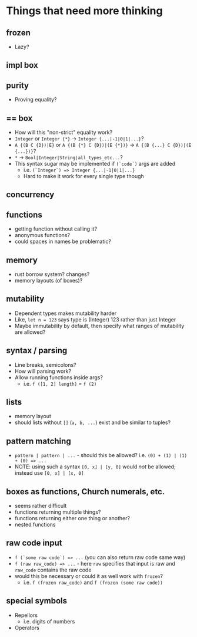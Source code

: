# Things that need more thinking
## frozen
- Lazy?

## impl box

## purity
- Proving equality?

## == box
- How will this "non-strict" equality work?
- `Integer` or `Integer {*}` -> `Integer {...|-1|0|1|...}`?
- `A {(B C {D})|E}` or `A {(B {*} C {D})|(E {*})}` -> `A {(B {...} C {D})|(E {...})}`?
- `*` -> `Bool|Integer|String|all_types_etc...`?
- This syntax sugar may be implemented if ``(`code`)`` args are added
  - i.e. ``(`Integer`) => Integer {...|-1|0|1|...}``
  - Hard to make it work for every single type though

## concurrency

## functions
- getting function without calling it?
- anonymous functions?
- could spaces in names be problematic?

## memory
- rust borrow system? changes?
- memory layouts (of boxes)?

## mutability
- Dependent types makes mutability harder
- Like, `let n = 123` says type is (Integer) 123 rather than just Integer
- Maybe immutability by default, then specify what ranges of mutability are allowed?

## syntax / parsing
- Line breaks, semicolons?
- How will parsing work?
- Allow running functions inside args?
  - i.e. `f ([1, 2] length)` = `f (2)`

## lists
- memory layout
- should lists without `[]` (`a, b, ...`) exist and be similar to tuples?

## pattern matching
- `pattern | pattern | ...` - should this be allowed? i.e. `(0) + (1) | (1) + (0) => ...`
- NOTE: using such a syntax `[0, x] | [y, 0]` would *not* be allowed; instead use `[0, x] | [x, 0]`

## boxes as functions, Church numerals, etc.
- seems rather difficult
- functions returning multiple things?
- functions returning either one thing or another?
- nested functions

## raw code input
- ``f (`some raw code`) => ...`` (you can also return raw code same way)
- `f (raw raw_code) => ...` - here `raw` specifies that input is raw and `raw_code` contains the raw code
- would this be necessary or could it as well work with `frozen`?
  - i.e. `f (frozen raw_code)` and `f (frozen (some raw code))`

## special symbols
- Repellors
  - i.e. digits of numbers
- Operators

